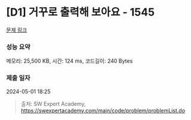 # [D1] 거꾸로 출력해 보아요 - 1545 

[문제 링크](https://swexpertacademy.com/main/code/problem/problemDetail.do?contestProbId=AV2gbY0qAAQBBAS0) 

### 성능 요약

메모리: 25,500 KB, 시간: 124 ms, 코드길이: 240 Bytes

### 제출 일자

2024-05-01 18:25



> 출처: SW Expert Academy, https://swexpertacademy.com/main/code/problem/problemList.do